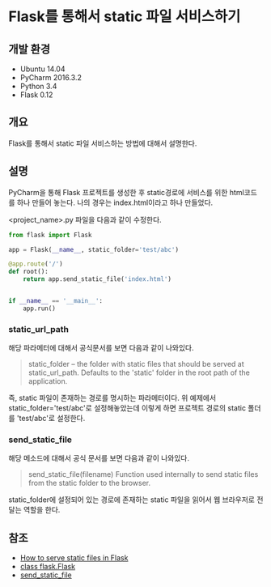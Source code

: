 # Flask를 통해서 static 파일 서비스하기


## 개발 환경

* Ubuntu 14.04
* PyCharm 2016.3.2
* Python 3.4
* Flask 0.12


## 개요

Flask를 통해서 static 파일 서비스하는 방법에 대해서 설명한다.

## 설명

PyCharm을 통해 Flask 프로젝트를 생성한 후 static경로에 서비스를 위한 html코드를 하나 만들어 놓는다. 나의 경우는 index.html이라고 하나 만들었다.

<project_name>.py 파일을 다음과 같이 수정한다.

```python
from flask import Flask

app = Flask(__name__, static_folder='test/abc')

@app.route('/')
def root():
    return app.send_static_file('index.html')


if __name__ == '__main__':
    app.run()
```

### static_url_path

해당 파라메터에 대해서 공식문서를 보면 다음과 같이 나와있다.

> static_folder – the folder with static files that should be served at static_url_path. Defaults to the 'static' folder in the root path of the application.

즉, static 파일이 존재하는 경로를 명시하는 파라메터이다. 위 예제에서 static_folder='test/abc'로 설정해놓았는데 이렇게 하면 프로젝트 경로의 static 폴더를 'test/abc'로 설정한다.

### send_static_file

해당 메소드에 대해서 공식 문서를 보면 다음과 같이 나와있다.

> send_static_file(filename)
Function used internally to send static files from the static folder to the browser.

static_folder에 설정되어 있는 경로에 존재하는 static 파일을 읽어서 웹 브라우저로 전달는 역할을 한다.


## 참조

* [How to serve static files in Flask](http://stackoverflow.com/questions/20646822/how-to-serve-static-files-in-flask)
* [class flask.Flask](http://flask.pocoo.org/docs/0.12/api/#flask.Flask)
* [send_static_file](http://flask.pocoo.org/docs/0.12/api/#flask.Flask.send_static_file)